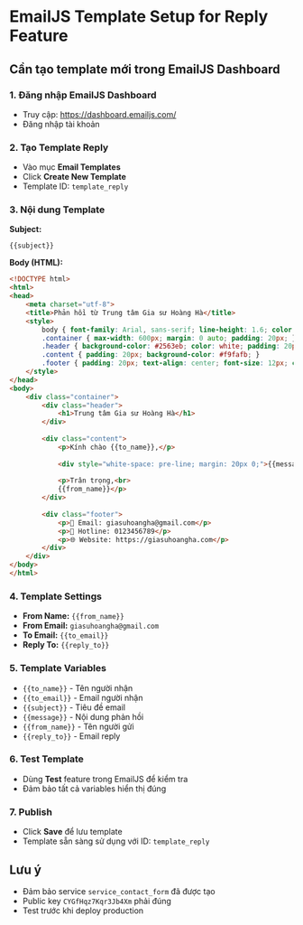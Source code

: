 # EmailJS Template Setup for Reply Feature

## Cần tạo template mới trong EmailJS Dashboard

### 1. Đăng nhập EmailJS Dashboard
- Truy cập: https://dashboard.emailjs.com/
- Đăng nhập tài khoản

### 2. Tạo Template Reply
- Vào mục **Email Templates**
- Click **Create New Template**
- Template ID: `template_reply`

### 3. Nội dung Template

**Subject:**
```
{{subject}}
```

**Body (HTML):**
```html
<!DOCTYPE html>
<html>
<head>
    <meta charset="utf-8">
    <title>Phản hồi từ Trung tâm Gia sư Hoàng Hà</title>
    <style>
        body { font-family: Arial, sans-serif; line-height: 1.6; color: #333; }
        .container { max-width: 600px; margin: 0 auto; padding: 20px; }
        .header { background-color: #2563eb; color: white; padding: 20px; text-align: center; }
        .content { padding: 20px; background-color: #f9fafb; }
        .footer { padding: 20px; text-align: center; font-size: 12px; color: #666; }
    </style>
</head>
<body>
    <div class="container">
        <div class="header">
            <h1>Trung tâm Gia sư Hoàng Hà</h1>
        </div>
        
        <div class="content">
            <p>Kính chào {{to_name}},</p>
            
            <div style="white-space: pre-line; margin: 20px 0;">{{message}}</div>
            
            <p>Trân trọng,<br>
            {{from_name}}</p>
        </div>
        
        <div class="footer">
            <p>📧 Email: giasuhoangha@gmail.com</p>
            <p>📱 Hotline: 0123456789</p>
            <p>🌐 Website: https://giasuhoangha.com</p>
        </div>
    </div>
</body>
</html>
```

### 4. Template Settings
- **From Name:** `{{from_name}}`
- **From Email:** `giasuhoangha@gmail.com`
- **To Email:** `{{to_email}}`
- **Reply To:** `{{reply_to}}`

### 5. Template Variables
- `{{to_name}}` - Tên người nhận
- `{{to_email}}` - Email người nhận  
- `{{subject}}` - Tiêu đề email
- `{{message}}` - Nội dung phản hồi
- `{{from_name}}` - Tên người gửi
- `{{reply_to}}` - Email reply

### 6. Test Template
- Dùng **Test** feature trong EmailJS để kiểm tra
- Đảm bảo tất cả variables hiển thị đúng

### 7. Publish
- Click **Save** để lưu template
- Template sẵn sàng sử dụng với ID: `template_reply`

## Lưu ý
- Đảm bảo service `service_contact_form` đã được tạo
- Public key `CYGfHqz7Kqr3Jb4Xm` phải đúng
- Test trước khi deploy production
